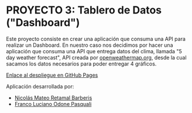 # PROYECTO 3: Tablero de Datos ("Dashboard")

Este proyecto consiste en crear una aplicación que consuma una API para realizar un Dashboard. En nuestro caso nos decidimos por hacer una aplicación que consuma una API que entrega datos del clima, llamada "5 day weather forecast", API creada por [openweathermap.org](https://openweathermap.org/forecast5), desde la cual sacamos los datos necesarios para poder entregar 4 gráficos. 

[Enlace al despliegue en GitHub Pages](https://dashboarduddxd.netlify.app/)

Aplicación desarrollada por:

- [Nicolás Mateo Retamal Barberis](https://github.com/nretamalb)
- [Franco Luciano Odone Pasquali](https://github.com/Franco-Odone)